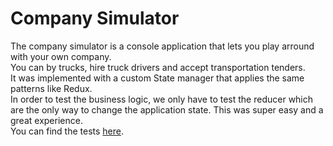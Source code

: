 # Company Simulator

The company simulator is a console application that lets you play arround with your own company.  
You can by trucks, hire truck drivers and accept transportation tenders.  
It was implemented with a custom State manager that applies the same patterns like Redux.  
In order to test the business logic, we only have to test the reducer which are the only way to change the application state.
This was super easy and a great experience.  
You can find the tests [here](https://github.com/mathis-m/hs-dotnet-project/tree/main/HsDotNetProject/CompanySimulator.Tests).